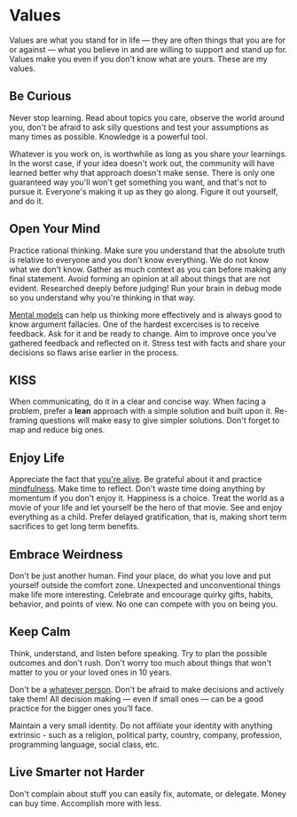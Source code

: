 # Values

Values are what you stand for in life — they are often things that you are for or against — what you believe in and are willing to support and stand up for. Values make you even if you don't know what are yours. These are my values.

## Be Curious

Never stop learning. Read about topics you care, observe the world around you, don't be afraid to ask silly questions and test your assumptions as many times as possible. Knowledge is a powerful tool.

Whatever is you work on, is worthwhile as long as you share your learnings. In the worst case, if your idea doesn't work out, the community will have learned better why that approach doesn't make sense. There is only one guaranteed way you'll won't get something you want, and that's not to pursue it. Everyone's making it up as they go along. Figure it out yourself, and do it.

## Open Your Mind

Practice rational thinking. Make sure you understand that the absolute truth is relative to everyone and you don't know everything. We do not know what we don't know. Gather as much context as you can before making any final statement. Avoid forming an opinion at all about things that are not evident. Researched deeply before judging! Run your brain in debug mode so you understand why you're thinking in that way.

[Mental models](https://medium.com/@yegg/mental-models-i-find-repeatedly-useful-936f1cc405d#.qmy99z6ug) can help us thinking more effectively and is always good to know argument fallacies. One of the hardest excercises is to receive feedback. Ask for it and be ready to change. Aim to improve once you've gathered feedback and reflected on it. Stress test with facts and share your decisions so flaws arise earlier in the process.

## KISS

When communicating, do it in a clear and concise way. When facing a problem, prefer a **lean** approach with a simple solution and built upon it. Re-framing questions will make easy to give simpler solutions. Don't forget to map and reduce big ones.

## Enjoy Life

Appreciate the fact that [you're alive](https://youtu.be/9D05ej8u-gU). Be grateful about it and practice [mindfulness](https://youtu.be/hQo-CQzoW24). Make time to reflect. Don't waste time doing anything by momentum if you don't enjoy it. Happiness is a choice. Treat the world as a movie of your life and let yourself be the hero of that movie. See and enjoy everything as a child. Prefer delayed gratification, that is, making short term sacrifices to get long term benefits.

## Embrace Weirdness

Don't be just another human. Find your place, do what you love and put yourself outside the comfort zone. Unexpected and unconventional things make life more interesting. Celebrate and encourage quirky gifts, habits, behavior, and points of view. No one can compete with you on being you.

## Keep Calm

Think, understand, and listen before speaking. Try to plan the possible outcomes and don't rush. Don't worry too much about things that won't matter to you or your loved ones in 10 years.

Don't be a [whatever person](https://medium.com/@courtneyseiter/the-tribe-of-whatever-or-how-i-learned-to-make-a-decision-8ab0a76f1f0c#.vj7olnmm5). Don't be afraid to make decisions and actively take them! All decision making — even if small ones — can be a good practice for the bigger ones you’ll face.

Maintain a very small identity. Do not affiliate your identity with anything extrinsic - such as a religion, political party, country, company, profession, programming language, social class, etc.

## Live Smarter not Harder

Don't complain about stuff you can easily fix, automate, or delegate. Money can buy time. Accomplish more with less.
